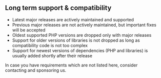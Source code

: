 ## Long term support & compatibility

- Latest major releases are actively maintained and supported
- Previous major releases are not actively maintained, but important fixes will be accepted
- Oldest supported PHP versions are dropped only with major releases
- Support for older versions of libraries is not dropped as long as compatibility code is not too complex
- Support for newest versions of dependencies (PHP and libraries) is usually added shortly after their release

In case you have requirements which are not listed here, consider contacting and sponsoring us.
